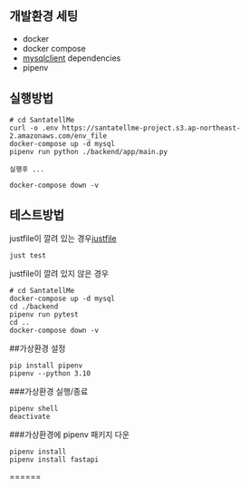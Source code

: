 ## 개발환경 세팅 
- docker
- docker compose
- [mysqlclient](https://github.com/PyMySQL/mysqlclient) dependencies
- pipenv

## 실행방법 
```
# cd SantatellMe
curl -o .env https://santatellme-project.s3.ap-northeast-2.amazonaws.com/env_file
docker-compose up -d mysql 
pipenv run python ./backend/app/main.py

실행후 ...

docker-compose down -v 
```

## 테스트방법
justfile이 깔려 있는 경우[justfile](https://github.com/casey/just)
```
just test 
```
justfile이 깔려 있지 않은 경우

```
# cd SantatellMe
docker-compose up -d mysql
cd ./backend
pipenv run pytest 
cd ..
docker-compose down -v
```

##가상환경 설정

```shell
pip install pipenv
pipenv --python 3.10
```

###가상환경 실행/종료

```shell
pipenv shell
deactivate
```

###가상환경에 pipenv 패키지 다운

```shell
pipenv install
pipenv install fastapi
```
======
